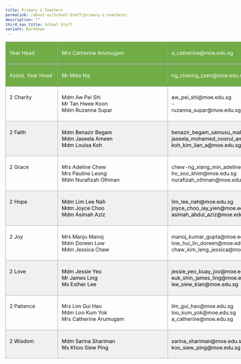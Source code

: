 ```yaml
---
title: Primary 2 Teachers
permalink: /about-us/School-Staff/primary-2-teachers/
description: ""
third_nav_title: School Staff
variant: markdown
---
```

<table style="width:679.0pt;border-collapse:collapse;mso-yfti-tbllook:1184;
 mso-padding-alt:0in 0in 0in 0in" width="905" cellpadding="0" cellspacing="0" border="0" class="MsoNormalTable"><tbody><tr style="mso-yfti-irow:0;mso-yfti-firstrow:yes;height:42.4pt"><td style="width:121.0pt;border:solid #A5A5A5 1.0pt;
  border-bottom:solid #A5A5A5 2.25pt;background:#70AD47;mso-background-themecolor:
  accent6;padding:5.75pt 8.6pt 5.75pt 8.6pt;height:42.4pt" valign="top" width="161"><p class="MsoNormal"><span style="color:white;mso-themecolor:background1">Year Head</span></p></td><td style="width:3.75in;border-top:solid #A5A5A5 1.0pt;
  border-left:none;border-bottom:solid #A5A5A5 2.25pt;border-right:solid #A5A5A5 1.0pt;
  mso-border-left-alt:solid #A5A5A5 1.0pt;background:#70AD47;mso-background-themecolor:
  accent6;padding:5.75pt 8.6pt 5.75pt 8.6pt;height:42.4pt" valign="top" width="360"><p class="MsoNormal"><span style="color:white;mso-themecolor:background1">Mrs Catherine Arumugam</span></p></td><td style="width:4.0in;border-top:solid #A5A5A5 1.0pt;
  border-left:none;border-bottom:solid #A5A5A5 2.25pt;border-right:solid #A5A5A5 1.0pt;
  mso-border-left-alt:solid #A5A5A5 1.0pt;background:#70AD47;mso-background-themecolor:
  accent6;padding:5.75pt 8.6pt 5.75pt 8.6pt;height:42.4pt" valign="top" width="384"><p class="MsoNormal"><span style="color:white;mso-themecolor:background1">a_catherine@moe.edu.sg</span></p></td></tr><tr style="mso-yfti-irow:1;height:42.4pt"><td style="width:121.0pt;border:solid #A5A5A5 1.0pt;
  border-top:none;mso-border-top-alt:solid #A5A5A5 2.25pt;background:#70AD47;
  mso-background-themecolor:accent6;padding:5.75pt 8.6pt 5.75pt 8.6pt;
  height:42.4pt" valign="top" width="161"><p class="MsoNormal"><span style="color:white;mso-themecolor:background1">Assist. Year Head</span></p></td><td style="width:3.75in;border-top:none;border-left:
  none;border-bottom:solid #A5A5A5 1.0pt;border-right:solid #A5A5A5 1.0pt;
  mso-border-top-alt:solid #A5A5A5 2.25pt;mso-border-left-alt:solid #A5A5A5 1.0pt;
  background:#70AD47;mso-background-themecolor:accent6;padding:5.75pt 8.6pt 5.75pt 8.6pt;
  height:42.4pt" valign="top" width="360"><p class="MsoNormal"><span style="color:white;mso-themecolor:background1">Mr Mike Ng</span></p></td><td style="width:4.0in;border-top:none;border-left:none;
  border-bottom:solid #A5A5A5 1.0pt;border-right:solid #A5A5A5 1.0pt;
  mso-border-top-alt:solid #A5A5A5 2.25pt;mso-border-left-alt:solid #A5A5A5 1.0pt;
  background:#70AD47;mso-background-themecolor:accent6;padding:5.75pt 8.6pt 5.75pt 8.6pt;
  height:42.4pt" valign="top" width="384"><p class="MsoNormal"><span style="color:white;mso-themecolor:background1">ng_cheong_zsen@moe.edu.sg</span></p></td></tr><tr style="mso-yfti-irow:2;height:42.4pt"><td style="width:121.0pt;border:solid #A5A5A5 1.0pt;
  border-top:none;mso-border-top-alt:solid #A5A5A5 1.0pt;padding:5.75pt 8.6pt 5.75pt 8.6pt;
  height:42.4pt" valign="top" width="161"><p class="MsoNormal">2 Charity</p></td><td style="width:3.75in;border-top:none;border-left:
  none;border-bottom:solid #A5A5A5 1.0pt;border-right:solid #A5A5A5 1.0pt;
  mso-border-top-alt:solid #A5A5A5 1.0pt;mso-border-left-alt:solid #A5A5A5 1.0pt;
  padding:5.75pt 8.6pt 5.75pt 8.6pt;height:42.4pt" valign="top" width="360"><p class="MsoNormal">Mdm Aw&nbsp;Pei Shi<br>Mr Tan Hwee Koon<span style="mso-ansi-language:EN-SG" lang="EN-SG"><br></span>Mdm&nbsp;Ruzanna&nbsp;Supar</p></td><td style="width:4.0in;border-top:none;border-left:none;
  border-bottom:solid #A5A5A5 1.0pt;border-right:solid #A5A5A5 1.0pt;
  mso-border-top-alt:solid #A5A5A5 1.0pt;mso-border-left-alt:solid #A5A5A5 1.0pt;
  padding:5.75pt 8.6pt 5.75pt 8.6pt;height:42.4pt" valign="top" width="384"><p class="MsoNormal">aw_pei_shi@moe.edu.sg<br>-<br>ruzanna_supar@moe.edu.sg</p></td></tr><tr style="mso-yfti-irow:3;height:48.4pt"><td style="width:121.0pt;border:solid #A5A5A5 1.0pt;
  border-top:none;mso-border-top-alt:solid #A5A5A5 1.0pt;background:#F0F0F0;
  padding:5.75pt 8.6pt 5.75pt 8.6pt;height:48.4pt" valign="top" width="161"><p class="MsoNormal"><span style="color:black;mso-color-alt:windowtext">2 Faith</span></p></td><td style="width:3.75in;border-top:none;border-left:
  none;border-bottom:solid #A5A5A5 1.0pt;border-right:solid #A5A5A5 1.0pt;
  mso-border-top-alt:solid #A5A5A5 1.0pt;mso-border-left-alt:solid #A5A5A5 1.0pt;
  background:#F0F0F0;padding:5.75pt 8.6pt 5.75pt 8.6pt;height:48.4pt" valign="top" width="360"><p class="MsoNormal"><span style="color:black;mso-color-alt:windowtext">Mdm&nbsp;Benazir&nbsp;Begam<br>Mdm&nbsp;Jaseela&nbsp;Ameen<br>Mdm&nbsp;Louisa Koh</span></p></td><td style="width:4.0in;border-top:none;border-left:none;
  border-bottom:solid #A5A5A5 1.0pt;border-right:solid #A5A5A5 1.0pt;
  mso-border-top-alt:solid #A5A5A5 1.0pt;mso-border-left-alt:solid #A5A5A5 1.0pt;
  background:#F0F0F0;padding:5.75pt 8.6pt 5.75pt 8.6pt;height:48.4pt" valign="top" width="384"><p class="MsoNormal"><span style="color:black;mso-color-alt:windowtext">benazir_begam_samusu_malik@moe.edu.sg<br>jaseela_mohamed_noorul_ameen@moe.edu.sg<br>koh_kim_lian_a@moe.edu.sg</span></p></td></tr><tr style="mso-yfti-irow:4;height:31.75pt"><td style="width:121.0pt;border:solid #A5A5A5 1.0pt;
  border-top:none;mso-border-top-alt:solid #A5A5A5 1.0pt;padding:5.75pt 8.6pt 5.75pt 8.6pt;
  height:31.75pt" valign="top" width="161"><p class="MsoNormal">2 Grace</p></td><td style="width:3.75in;border-top:none;border-left:
  none;border-bottom:solid #A5A5A5 1.0pt;border-right:solid #A5A5A5 1.0pt;
  mso-border-top-alt:solid #A5A5A5 1.0pt;mso-border-left-alt:solid #A5A5A5 1.0pt;
  padding:5.75pt 8.6pt 5.75pt 8.6pt;height:31.75pt" valign="top" width="360"><p class="MsoNormal">Mrs&nbsp;Adeline&nbsp;Chew<br>Mrs&nbsp;Pauline Leong&nbsp;<br>Mdm&nbsp;Nurafizah&nbsp;Othman</p></td><td style="width:4.0in;border-top:none;border-left:none;
  border-bottom:solid #A5A5A5 1.0pt;border-right:solid #A5A5A5 1.0pt;
  mso-border-top-alt:solid #A5A5A5 1.0pt;mso-border-left-alt:solid #A5A5A5 1.0pt;
  padding:5.75pt 8.6pt 5.75pt 8.6pt;height:31.75pt" valign="top" width="384"><p class="MsoNormal">chew-ng_xiang_min_adeline@moe.edu.sg<br>ho_soo_khim@moe.edu.sg<br>nurafizah_othman@moe.edu.sg</p></td></tr><tr style="mso-yfti-irow:5;height:55.9pt"><td style="width:121.0pt;border:solid #A5A5A5 1.0pt;
  border-top:none;mso-border-top-alt:solid #A5A5A5 1.0pt;background:#F0F0F0;
  padding:5.75pt 8.6pt 5.75pt 8.6pt;height:55.9pt" valign="top" width="161"><p class="MsoNormal"><span style="color:black;mso-color-alt:windowtext">2 Hope</span></p></td><td style="width:3.75in;border-top:none;border-left:
  none;border-bottom:solid #A5A5A5 1.0pt;border-right:solid #A5A5A5 1.0pt;
  mso-border-top-alt:solid #A5A5A5 1.0pt;mso-border-left-alt:solid #A5A5A5 1.0pt;
  background:#F0F0F0;padding:5.75pt 8.6pt 5.75pt 8.6pt;height:55.9pt" valign="top" width="360"><p class="MsoNormal"><span style="color:black;mso-color-alt:windowtext">Mdm&nbsp;Lim Lee Nah<br>Mdm&nbsp;Joyce Choo&nbsp;<br>Mdm&nbsp;Asimah&nbsp;Aziz</span></p></td><td style="width:4.0in;border-top:none;border-left:none;
  border-bottom:solid #A5A5A5 1.0pt;border-right:solid #A5A5A5 1.0pt;
  mso-border-top-alt:solid #A5A5A5 1.0pt;mso-border-left-alt:solid #A5A5A5 1.0pt;
  background:#F0F0F0;padding:5.75pt 8.6pt 5.75pt 8.6pt;height:55.9pt" valign="top" width="384"><p class="MsoNormal"><span style="color:black;mso-color-alt:windowtext">lim_lee_nah@moe.edu.sg<br>joyce_choo_lay_yien@moe.edu.sg<br>asimah_abdul_aziz@moe.edu.sg</span></p></td></tr><tr style="mso-yfti-irow:6;height:48.4pt"><td style="width:121.0pt;border:solid #A5A5A5 1.0pt;
  border-top:none;mso-border-top-alt:solid #A5A5A5 1.0pt;padding:5.75pt 8.6pt 5.75pt 8.6pt;
  height:48.4pt" valign="top" width="161"><p class="MsoNormal">2 Joy</p></td><td style="width:3.75in;border-top:none;border-left:
  none;border-bottom:solid #A5A5A5 1.0pt;border-right:solid #A5A5A5 1.0pt;
  mso-border-top-alt:solid #A5A5A5 1.0pt;mso-border-left-alt:solid #A5A5A5 1.0pt;
  padding:5.75pt 8.6pt 5.75pt 8.6pt;height:48.4pt" valign="top" width="360"><p class="MsoNormal">Mrs&nbsp;Manju&nbsp;Manoj<span style="mso-ansi-language:EN-SG" lang="EN-SG"><br></span>Mdm&nbsp;Doreen&nbsp;Low<br>Mdm&nbsp;Jessica&nbsp;Chew</p></td><td style="width:4.0in;border-top:none;border-left:none;
  border-bottom:solid #A5A5A5 1.0pt;border-right:solid #A5A5A5 1.0pt;
  mso-border-top-alt:solid #A5A5A5 1.0pt;mso-border-left-alt:solid #A5A5A5 1.0pt;
  padding:5.75pt 8.6pt 5.75pt 8.6pt;height:48.4pt" valign="top" width="384"><p class="MsoNormal">manoj_kumar_gupta@moe.edu.sg<br>low_hui_lin_doreen@moe.edu.sg<br>chaw_kim_leng_jessica@moe.edu.sg</p></td></tr><tr style="mso-yfti-irow:7;height:48.4pt"><td style="width:121.0pt;border:solid #A5A5A5 1.0pt;
  border-top:none;mso-border-top-alt:solid #A5A5A5 1.0pt;background:#F0F0F0;
  padding:5.75pt 8.6pt 5.75pt 8.6pt;height:48.4pt" valign="top" width="161"><p class="MsoNormal"><span style="color:black;mso-color-alt:windowtext;
  mso-ansi-language:EN-SG" lang="EN-SG">2</span><span style="color:black;mso-color-alt:windowtext"> Love</span></p></td><td style="width:3.75in;border-top:none;border-left:
  none;border-bottom:solid #A5A5A5 1.0pt;border-right:solid #A5A5A5 1.0pt;
  mso-border-top-alt:solid #A5A5A5 1.0pt;mso-border-left-alt:solid #A5A5A5 1.0pt;
  background:#F0F0F0;padding:5.75pt 8.6pt 5.75pt 8.6pt;height:48.4pt" valign="top" width="360"><p class="MsoNormal"><span style="color:black;mso-color-alt:windowtext">Mdm&nbsp;Jessie Yeo</span><span style="color:black;mso-color-alt:windowtext;
  mso-ansi-language:EN-SG" lang="EN-SG"><br></span><span style="color:black;mso-color-alt:windowtext">Mr&nbsp;James Ling<br>Ms&nbsp;Esther Lee</span></p></td><td style="width:4.0in;border-top:none;border-left:none;
  border-bottom:solid #A5A5A5 1.0pt;border-right:solid #A5A5A5 1.0pt;
  mso-border-top-alt:solid #A5A5A5 1.0pt;mso-border-left-alt:solid #A5A5A5 1.0pt;
  background:#F0F0F0;padding:5.75pt 8.6pt 5.75pt 8.6pt;height:48.4pt" valign="top" width="384"><p class="MsoNormal"><span style="color:black;mso-color-alt:windowtext">jessie_yeo_buay_joo@moe.edu.sg<br>euk_shin_james_ling@moe.edu.sg<br>lee_siew_kian@moe.edu.sg</span></p></td></tr><tr style="mso-yfti-irow:8;height:48.4pt"><td style="width:121.0pt;border:solid #A5A5A5 1.0pt;
  border-top:none;mso-border-top-alt:solid #A5A5A5 1.0pt;padding:5.75pt 8.6pt 5.75pt 8.6pt;
  height:48.4pt" valign="top" width="161"><p class="MsoNormal">2 Patience</p></td><td style="width:3.75in;border-top:none;border-left:
  none;border-bottom:solid #A5A5A5 1.0pt;border-right:solid #A5A5A5 1.0pt;
  mso-border-top-alt:solid #A5A5A5 1.0pt;mso-border-left-alt:solid #A5A5A5 1.0pt;
  padding:5.75pt 8.6pt 5.75pt 8.6pt;height:48.4pt" valign="top" width="360"><p class="MsoNormal">Mrs&nbsp;Lim Gui Hao<br>Mdm Loo Kum Yok<br>Mrs Catherine Arumugam</p></td><td style="width:4.0in;border-top:none;border-left:none;
  border-bottom:solid #A5A5A5 1.0pt;border-right:solid #A5A5A5 1.0pt;
  mso-border-top-alt:solid #A5A5A5 1.0pt;mso-border-left-alt:solid #A5A5A5 1.0pt;
  padding:5.75pt 8.6pt 5.75pt 8.6pt;height:48.4pt" valign="top" width="384"><p class="MsoNormal">lim_gui_hao@moe.edu.sg<br>loo_kum_yok@moe.edu.sg<br>a_catherine@moe.edu.sg</p></td></tr><tr style="mso-yfti-irow:9;mso-yfti-lastrow:yes;height:48.4pt"><td style="width:121.0pt;border:solid #A5A5A5 1.0pt;
  border-top:none;mso-border-top-alt:solid #A5A5A5 1.0pt;background:#F0F0F0;
  padding:5.75pt 8.6pt 5.75pt 8.6pt;height:48.4pt" valign="top" width="161"><p class="MsoNormal"><span style="color:black;mso-color-alt:windowtext;
  mso-ansi-language:EN-SG" lang="EN-SG">2</span><span style="color:black;mso-color-alt:windowtext"> Wisdom</span></p></td><td style="width:3.75in;border-top:none;border-left:
  none;border-bottom:solid #A5A5A5 1.0pt;border-right:solid #A5A5A5 1.0pt;
  mso-border-top-alt:solid #A5A5A5 1.0pt;mso-border-left-alt:solid #A5A5A5 1.0pt;
  background:#F0F0F0;padding:5.75pt 8.6pt 5.75pt 8.6pt;height:48.4pt" valign="top" width="360"><p class="MsoNormal"><span style="color:black;mso-color-alt:windowtext">Mdm Sarina Shariman<br>Ms Khoo Siew Ping</span></p></td><td style="width:4.0in;border-top:none;border-left:none;
  border-bottom:solid #A5A5A5 1.0pt;border-right:solid #A5A5A5 1.0pt;
  mso-border-top-alt:solid #A5A5A5 1.0pt;mso-border-left-alt:solid #A5A5A5 1.0pt;
  background:#F0F0F0;padding:5.75pt 8.6pt 5.75pt 8.6pt;height:48.4pt" valign="top" width="384"><p class="MsoNormal"><span style="color:black;mso-color-alt:windowtext">sarina_shariman@moe.edu.sg<br>koo_siew_ping@moe.edu.sg</span></p></td></tr></tbody></table>